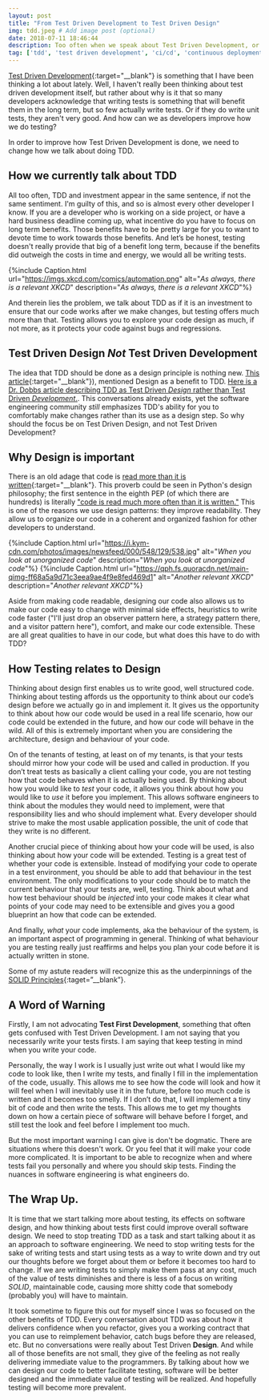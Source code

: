 ```yaml
---
layout: post
title: "From Test Driven Development to Test Driven Design"
img: tdd.jpeg # Add image post (optional)
date: 2018-07-11 18:46:44 
description: Too often when we speak about Test Driven Development, or TDD, we speak about it as if it’s an investment. I think it's time to change the conversation and talk about TDD as if it is an essential engineering step. # Add post description (optional)
tag: ['tdd', 'test driven development', 'ci/cd', 'continuous deployment', 'software design', 'continuous integration', 'engineering', 'software engineering']
---
```


[Test Driven Development](https://www.agilealliance.org/glossary/tdd/#q=~(filters~(postType~(~'page~'post~'aa_book~'aa_event_session~'aa_experience_report~'aa_glossary~'aa_research_paper~'aa_video)~tags~(~'tdd))~searchTerm~'~sort~false~sortDirection~'asc~page~1)){:target="__blank"} is something that I have been thinking a lot about lately. Well, I haven't really been thinking about test driven development itself, but rather about why is it that so many developers acknowledge that writing tests is something that will benefit them in the long term, but so few actually write tests. Or if they do write unit tests, they aren't very good. And how can we as developers improve how we do testing?

In order to improve how Test Driven Development is done, we need to change how we talk about doing TDD. 

## How we currently talk about TDD

All too often, TDD and investment appear in the same sentence, if not the same sentiment. I'm guilty of this, and so is almost every other developer I know. If you are a developer who is working on a side project, or have a hard business deadline coming up, what incentive do you have to focus on long term benefits. Those benefits have to be pretty large for you to want to devote time to work towards those benefits. And let’s be honest, testing doesn't really provide that big of a benefit long term, because if the benefits did outweigh the costs in time and energy, we would all be writing tests.

{%include Caption.html url="https://imgs.xkcd.com/comics/automation.png" alt="*As always, there is a relevant XKCD*" description="*As always, there is a relevant XKCD*"%}

And therein lies the problem, we talk about TDD as if it is an investment to ensure that our code works after we make changes, but testing offers much more than that. Testing allows you to explore your code design as much, if not more, as it protects your code against bugs and regressions. 

## Test Driven **Design** _Not_ Test Driven **Development**

The idea that TDD should be done as a design principle is nothing new. [This article](https://www.agilealliance.org/glossary/tdd/#q=~(filters~(postType~(~'page~'post~'aa_book~'aa_event_session~'aa_experience_report~'aa_glossary~'aa_research_paper~'aa_video)~tags~(~'tdd))~searchTerm~'~sort~false~sortDirection~'asc~page~1)){:target="__blank"}), mentioned Design as a benefit to TDD. [Here is a Dr. Dobbs article describing TDD as Test Driven _Design_ rather than Test Driven _Development_.](http://www.drdobbs.com/architecture-and-design/test-driven-design/240168102). This conversations already exists, yet the software engineering community _still_ emphasizes TDD's ability for you to comfortably make changes rather than its use as a design step. So why should the focus be on Test Driven Design, and not Test Driven Development?


## Why Design is important

There is an old adage that code is [read more than it is written](https://danieljscheufler.wordpress.com/2016/12/27/code-is-read-more-often-than-it-is-written/){:target="__blank"}. This proverb could be seen in Python's design philosophy; the first sentence in the eighth PEP (of which there are hundreds) is literally ["code is read much more often than it is written."](https://www.python.org/dev/peps/pep-0008/#a-foolish-consistency-is-the-hobgoblin-of-little-minds_{:target="__blank"}) This is one of the reasons we use design patterns: they improve readability. They allow us to organize our code in a coherent and organized fashion for other developers to understand.

{%include Caption.html url="https://i.kym-cdn.com/photos/images/newsfeed/000/548/129/538.jpg" alt="*When you look at unorganized code*" description="*When you look at unorganized code*"%}
{%include Caption.html url="https://qph.fs.quoracdn.net/main-qimg-ff68a5a9d71c3eea9ae4f9e8fed469d1" alt="*Another relevant XKCD*" description="*Another relevant XKCD*"%}

Aside from making code readable, designing our code also allows us to make our code easy to change with minimal side effects, heuristics to write code faster ("I'll just drop an observer pattern here, a strategy pattern there, and a visitor pattern here"), comfort, and make our code extensible. These are all great qualities to have in our code, but what does this have to do with TDD?

## How Testing relates to Design

Thinking about design first enables us to write good, well structured code. Thinking about testing affords us the opportunity to think about our code’s design before we actually go in and implement it. It gives us the opportunity to think about how our code would be used in a real life scenario, how our code could be extended in the future, and how our code will behave in the wild. All of this is extremely important when you are considering the architecture, design and behaviour of your code. 

On of the tenants of testing, at least on of my tenants, is that your tests should mirror how your code will be used and called in production. If you don’t treat tests as basically a client calling your code, you are not testing how that code behaves when it is actually being used. By thinking about how you would like to _test_ your code, it allows you think about how you would like to _use_ it before you implement. This allows software engineers to think about the modules they would need to implement, were that responsibility lies and who should implement what. Every developer should strive to make the most usable application possible, the unit of code that they write is no different.

Another crucial piece of thinking about how your code will be used, is also thinking about how your code will be extended. Testing is a great test of whether your code is extensible. Instead of modifying your code to operate in a test environment, you should be able to add that behaviour in the test environment. The only modifications to your code should be to match the current behaviour that your tests are, well, testing. Think about what and how test behaviour should be _injected_ into your code makes it clear what points of your code may need to be extensible and gives you a good blueprint an how that code can be extended.

And finally, _what_ your code implements, aka the behaviour of the system, is an important aspect of programming in general. Thinking of what behaviour you are testing really just reaffirms and helps you plan your code before it is actually written in stone. 

Some of my astute readers will recognize this as the underpinnings of the [SOLID Principles](https://stackify.com/solid-design-principles/){:taget=”__blank”}.

## A Word of Warning

Firstly, I am not advocating **Test First Development**, something that often gets confused with Test Driven Development. I am not saying that you necessarily write your tests firsts. I am saying that keep testing in mind when you write your code. 

Personally, the way I work is I usually just write out what I would like my code to look like, then I write my tests, and finally I fill in the implementation of the code, usually. This allows me to see how the code will look and how it will feel when I will inevitably use it in the future, before too much code is written and it becomes too smelly. If I don’t do that, I will implement a tiny bit of code and then write the tests. This allows me to get my thoughts down on how a certain piece of software will behave before I forget, and still test the look and feel before I implement too much. 

But the most important warning I can give is don't be dogmatic. There are situations where this doesn't work. Or you feel that it will make your code more complicated. It is important to be able to recognize when and where tests fail you personally and where you should skip tests. Finding the nuances in software engineering is what engineers do. 

## The Wrap Up. 

It is time that we start talking more about testing, its effects on software design, and how thinking about tests first could improve overall software design. We need to stop treating TDD as a task and start talking about it as an approach to software engineering. We need to stop writing tests for the sake of writing tests and start using tests as a way to write down and try out our thoughts before we forget about them or before it becomes too hard to change. If we are writing tests to simply make them pass at any cost, much of the value of tests diminishes and there is less of a focus on writing _SOLID_, maintainable code, causing more shitty code that somebody (probably you) will have to maintain. 

It took sometime to figure this out for myself since I was so focused on the other benefits of TDD. Every conversation about TDD was about how it delivers confidence when you refactor, gives you a working contract that you can use to reimplement behavior, catch bugs before they are released, etc. But no conversations were really about Test Driven **Design**. And while all of those benefits are not small, they give of the feeling as not really delivering immediate value to the programmers. By talking about how we can design our code to better facilitate testing, software will be better designed and the immediate value of testing will be realized. And hopefully testing will become more prevalent. 

